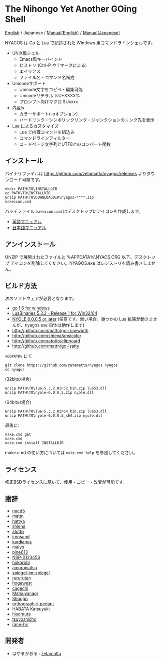 The Nihongo Yet Another GOing Shell
===================================

[English](./readme.md)
/ Japanese
/ [Manual(English)](Doc/00-Index_en.md)
/ [Manual(Japanese)](Doc/00-Index_ja.md)

NYAGOS は Go と Lua で記述された Windows 用コマンドラインシェルです。

* UNIX風シェル
  * Emacs風キーバインド
  * ヒストリ (Ctrl-P や ! マークによる)
  * エイリアス
  * ファイル名・コマンド名補完
* Unicodeサポート
  * Unicode文字をコピペ・編集可能
  * Unicodeリテラル %U+XXXX%
  * プロンプト向けマクロ $Uxxxx
* 内蔵ls
  * カラーサポート(-oオプション)
  * ハードリンク・シンボリックリンク・ジャンクションのリンク先を表示
* Lua によるカスタマイズ
  * Lua で内蔵コマンドを組込み
  * コマンドラインフィルター
  * コードページ文字列とUTF8とのコンバート関数

インストール
------------

バイナリファイルは https://github.com/zetamatta/nyagos/releases よりダウンロード可能です。

    mkdir PATH\TO\INSTALLDIR
    cd PATH\TO\INSTALLDIR
    unzip PATH\TO\DOWNLOADDIR\nyagos-****.zip
    makeicon.cmd

バッチファイル `makeicon.cmd` はデスクトップにアイコンを作成します。

* [英語マニュアル](Doc/00-Index_en.md)
* [日本語マニュアル](Doc/00-Index_ja.md)

アンインストール
----------------

UNZIP で展開されたファイルと %APPDATA%\NYAOS.ORG 以下、デスクトップ
アイコンを削除してください。NYAGOS.exe はレジストリを読み書きしません。

ビルド方法
----------

次のソフトウェアが必要となります。

* [go 1.6 for windows](http://golang.org)
* [LuaBinaries 5.3.2 - Release 1 for Win32/64](http://luabinaries.sourceforge.net/download.html)
* [NYOLE 0.0.0.5 or later](https://github.com/zetamatta/nyole/releases) (任意です。無い場合、幾つかの Lua 拡張が動きませんが、nyagos.exe 自体は動作します)
* http://github.com/mattn/go-runewidth
* http://github.com/shiena/ansicolor
* http://github.com/atotto/clipboard
* http://github.com/mattn/go-isatty

`%GOPATH%` にて

    git clone https://github.com/zetamatta/nyagos nyagos
    cd nyagos

(32bitの場合)

    unzip PATH\TO\lua-5.3.2_Win32_bin.zip lua53.dll
    unzip PATH\TO\nyole-0.0.0.5.zip nyole.dll

(64bitの場合)

    unzip PATH\TO\lua-5.3.2_Win64_bin.zip lua53.dll
    unzip PATH\TO\nyole-0.0.0.5_x64.zip nyole.dll

最後に:

    make.cmd get
    make.cmd
    make.cmd install INSTALLDIR

make.cmd の使い方については `make.cmd help` を参照してください。

ライセンス
----------

修正BSDライセンスに基いて、使用・コピー・改変が可能です。

謝辞
----

* [nocd5](https://github.com/nocd5)
* [mattn](https://github.com/mattn)
* [hattya](https://github.com/hattya)
* [shiena](https://github.com/shiena)
* [atotto](https://github.com/atotto)
* [ironsand](https://github.com/ironsand)
* [kardianos](https://github.com/kardianos)
* [malys](https://github.com/malys)
* [pine613](https://github.com/pine613)
* [NSP-0123456](https://github.com/NSP-0123456)
* [hokorobi](https://github.com/hokorobi)
* [amuramatsu](https://github.com/amuramatsu)
* [spiegel-im-spiegel](https://github.com/spiegel-im-spiegel)
* [rururutan](https://github.com/rururutan/)
* [hogewest](https://github.com/hogewest)
* [cagechi](https://github.com/cagechi)
* [Matsuyanagi](https://github.com/Matsuyanagi)
* [Shougo](https://github.com/Shougo)
* [orthographic-pedant](https://github.com/orthographic-pedant)
* HABATA Katsuyuki
* [hisomura](https://github.com/hisomura)
* [tsuyoshicho](https://github.com/tsuyoshicho)
* [rane-hs](https://github.com/rane-hs)

開発者
------

* はやまかおる : [zetamatta](https://github.com/zetamatta) 

<!-- vim:set fenc=utf8 -->

